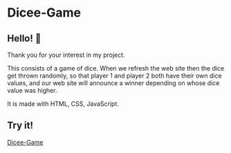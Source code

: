 # Dicee-Game

## Hello! 👋

Thank you for your interest in my project.

This consists of a game of dice. When we refresh the web site then the dice get thrown randomly, so that player 1 and player 2 both have their own dice values, and our web site will announce a winner depending on whose dice value was higher.

It is made with HTML, CSS, JavaScript.

## Try it!

[Dicee-Game](https://dicee-game-one.vercel.app/)
